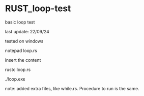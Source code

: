 # RUST_loop-test
basic loop test

last update: 22/09/24

tested on windows


notepad loop.rs

insert the content

rustc loop.rs

./loop.exe


note: added extra files, like while.rs. Procedure to run is the same.

